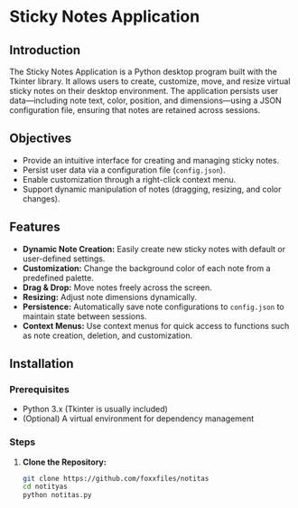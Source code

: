 # Sticky Notes Application

## Introduction

The Sticky Notes Application is a Python desktop program built with the Tkinter library. It allows users to create, customize, move, and resize virtual sticky notes on their desktop environment. The application persists user data—including note text, color, position, and dimensions—using a JSON configuration file, ensuring that notes are retained across sessions.

## Objectives

- Provide an intuitive interface for creating and managing sticky notes.
- Persist user data via a configuration file (`config.json`).
- Enable customization through a right-click context menu.
- Support dynamic manipulation of notes (dragging, resizing, and color changes).

## Features

- **Dynamic Note Creation:** Easily create new sticky notes with default or user-defined settings.
- **Customization:** Change the background color of each note from a predefined palette.
- **Drag & Drop:** Move notes freely across the screen.
- **Resizing:** Adjust note dimensions dynamically.
- **Persistence:** Automatically save note configurations to `config.json` to maintain state between sessions.
- **Context Menus:** Use context menus for quick access to functions such as note creation, deletion, and customization.

## Installation

### Prerequisites

- Python 3.x (Tkinter is usually included)
- (Optional) A virtual environment for dependency management

### Steps

1. **Clone the Repository:**
   ```bash
   git clone https://github.com/foxxfiles/notitas
   cd notityas
   python notitas.py
